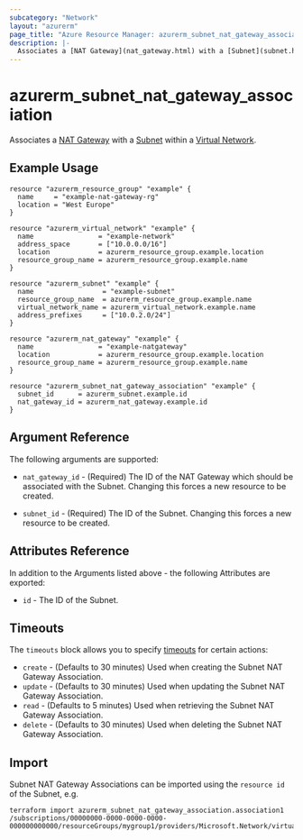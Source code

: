 ```yaml
---
subcategory: "Network"
layout: "azurerm"
page_title: "Azure Resource Manager: azurerm_subnet_nat_gateway_association"
description: |-
  Associates a [NAT Gateway](nat_gateway.html) with a [Subnet](subnet.html) within a [Virtual Network](virtual_network.html).
---
```


# azurerm_subnet_nat_gateway_association

Associates a [NAT Gateway](nat_gateway.html) with a [Subnet](subnet.html) within a [Virtual Network](virtual_network.html).

## Example Usage

```hcl
resource "azurerm_resource_group" "example" {
  name     = "example-nat-gateway-rg"
  location = "West Europe"
}

resource "azurerm_virtual_network" "example" {
  name                = "example-network"
  address_space       = ["10.0.0.0/16"]
  location            = azurerm_resource_group.example.location
  resource_group_name = azurerm_resource_group.example.name
}

resource "azurerm_subnet" "example" {
  name                 = "example-subnet"
  resource_group_name  = azurerm_resource_group.example.name
  virtual_network_name = azurerm_virtual_network.example.name
  address_prefixes     = ["10.0.2.0/24"]
}

resource "azurerm_nat_gateway" "example" {
  name                = "example-natgateway"
  location            = azurerm_resource_group.example.location
  resource_group_name = azurerm_resource_group.example.name
}

resource "azurerm_subnet_nat_gateway_association" "example" {
  subnet_id      = azurerm_subnet.example.id
  nat_gateway_id = azurerm_nat_gateway.example.id
}
```

## Argument Reference

The following arguments are supported:

* `nat_gateway_id` - (Required) The ID of the NAT Gateway which should be associated with the Subnet. Changing this forces a new resource to be created.

* `subnet_id` - (Required) The ID of the Subnet. Changing this forces a new resource to be created.

## Attributes Reference

In addition to the Arguments listed above - the following Attributes are exported:

* `id` - The ID of the Subnet.

## Timeouts

The `timeouts` block allows you to specify [timeouts](https://www.terraform.io/language/resources/syntax#operation-timeouts) for certain actions:

* `create` - (Defaults to 30 minutes) Used when creating the Subnet NAT Gateway Association.
* `update` - (Defaults to 30 minutes) Used when updating the Subnet NAT Gateway Association.
* `read` - (Defaults to 5 minutes) Used when retrieving the Subnet NAT Gateway Association.
* `delete` - (Defaults to 30 minutes) Used when deleting the Subnet NAT Gateway Association.

## Import

Subnet NAT Gateway Associations can be imported using the `resource id` of the Subnet, e.g.

```shell
terraform import azurerm_subnet_nat_gateway_association.association1 /subscriptions/00000000-0000-0000-0000-000000000000/resourceGroups/mygroup1/providers/Microsoft.Network/virtualNetworks/myvnet1/subnets/mysubnet1
```
